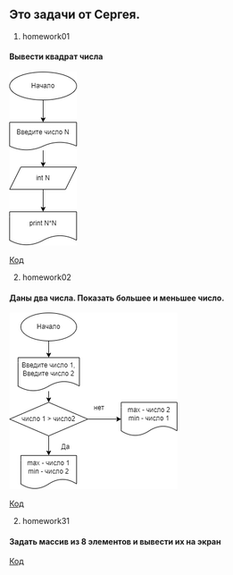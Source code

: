 ## Это задачи от Сергея.
1. homework01
#### Вывести квадрат числа

![Блок-схема](homework01/diagram.drawio.png)

[Код](homework01/Program.cs)

2. homework02
#### Даны два числа. Показать большее и меньшее число.

![Блок-схема](homework02/diagram.drawio.png)

[Код](homework02/Program.cs)

2. homework31
#### Задать массив из 8 элементов и вывести их на экран 

[Код](homework031/Program.cs)